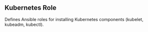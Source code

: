 ## Kubernetes Role
Defines Ansible roles for installing Kubernetes components (kubelet, kubeadm, kubectl).

